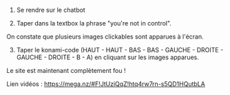 1) Se rendre sur le chatbot

2) Taper dans la textbox la phrase "you're not in control".

On  constate que plusieurs images clickables sont apparues à l'écran.

3) Taper le konami-code (HAUT - HAUT - BAS - BAS - GAUCHE - DROITE - GAUCHE - DROITE - B - A) en cliquant sur les images apparues.

Le site est maintenant complètement fou !


Lien vidéos :
https://mega.nz/#F!JtUziQqZ!htq4rw7rn-s5QD1HQutbLA
